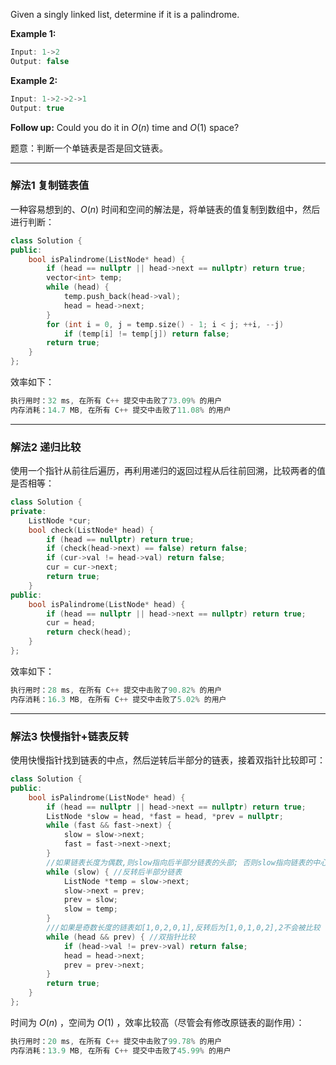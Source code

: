 Given a singly linked list, determine if it is a palindrome.

**Example 1:**

```swift
Input: 1->2
Output: false
```

**Example 2:**

```swift
Input: 1->2->2->1
Output: true
```

**Follow up:** Could you do it in $O(n)$ time and $O(1)$ space?


题意：判断一个单链表是否是回文链表。

---
### 解法1 复制链表值
一种容易想到的、$O(n)$ 时间和空间的解法是，将单链表的值复制到数组中，然后进行判断：
```cpp
class Solution { 
public:
    bool isPalindrome(ListNode* head) {
        if (head == nullptr || head->next == nullptr) return true;
        vector<int> temp;
        while (head) {
            temp.push_back(head->val);
            head = head->next;
        }
        for (int i = 0, j = temp.size() - 1; i < j; ++i, --j) 
            if (temp[i] != temp[j]) return false;
        return true;
    }
};
```
效率如下：
```cpp
执行用时：32 ms, 在所有 C++ 提交中击败了73.09% 的用户
内存消耗：14.7 MB, 在所有 C++ 提交中击败了11.08% 的用户
```

---

### 解法2 递归比较
使用一个指针从前往后遍历，再利用递归的返回过程从后往前回溯，比较两者的值是否相等：
```cpp
class Solution {
private:
    ListNode *cur;
    bool check(ListNode* head) {
        if (head == nullptr) return true;
        if (check(head->next) == false) return false;
        if (cur->val != head->val) return false;
        cur = cur->next;
        return true;
    } 
public:
    bool isPalindrome(ListNode* head) {
        if (head == nullptr || head->next == nullptr) return true;
        cur = head;
        return check(head);
    }
};
```
效率如下：
```cpp
执行用时：28 ms, 在所有 C++ 提交中击败了90.82% 的用户
内存消耗：16.3 MB, 在所有 C++ 提交中击败了5.02% 的用户
```

---
### 解法3 快慢指针+链表反转
使用快慢指针找到链表的中点，然后逆转后半部分的链表，接着双指针比较即可：
```cpp
class Solution {
public:
    bool isPalindrome(ListNode* head) {
        if (head == nullptr || head->next == nullptr) return true;
        ListNode *slow = head, *fast = head, *prev = nullptr; 
        while (fast && fast->next) { 
            slow = slow->next;
            fast = fast->next->next;
        }
        //如果链表长度为偶数,则slow指向后半部分链表的头部; 否则slow指向链表的中心结点
        while (slow) { //反转后半部分链表
            ListNode *temp = slow->next;
            slow->next = prev;
            prev = slow;
            slow = temp;
        }
        ///如果是奇数长度的链表如[1,0,2,0,1],反转后为[1,0,1,0,2],2不会被比较
        while (head && prev) { //双指针比较
            if (head->val != prev->val) return false; 
            head = head->next;
            prev = prev->next;
        }
        return true;
    }
};
```
时间为 $O(n)$ ，空间为 $O(1)$ ，效率比较高（尽管会有修改原链表的副作用）：
```cpp
执行用时：20 ms, 在所有 C++ 提交中击败了99.78% 的用户
内存消耗：13.9 MB, 在所有 C++ 提交中击败了45.99% 的用户
```

